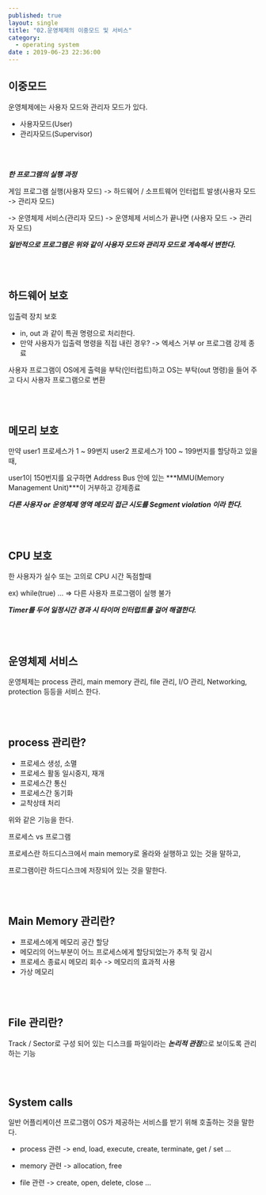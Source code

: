 ```yaml
---
published: true
layout: single
title: "02.운영체제의 이중모드 및 서비스"
category:
  - operating system
date : 2019-06-23 22:36:00
---
```


## 이중모드

운영체제에는 사용자 모드와 관리자 모드가 있다.

- 사용자모드(User)
- 관리자모드(Supervisor)

<br/>
<br/>

***한  프로그램의 실행 과정***

게임 프로그램 실행(사용자 모드) -> 하드웨어 / 소프트웨어 인터럽트 발생(사용자 모드 -> 관리자 모드)

-> 운영체제 서비스(관리자 모드) -> 운영체제 서비스가 끝나면 (사용자 모드 -> 관리자 모드)



***일반적으로 프로그램은 위와 같이 사용자 모드와 관리자 모드로 계속해서 변한다.***

<br/>
<br/>

## 하드웨어 보호

입출력 장치 보호

- in, out 과 같이 특권 명령으로 처리한다.
- 만약 사용자가 입출력 명령을 직접 내린 경우?  ->  엑세스 거부 or 프로그램 강제 종료

사용자 프로그램이 OS에게 출력을 부탁(인터럽트)하고 OS는 부탁(out 명령)을 들어 주고 다시 사용자 프로그램으로 변환

<br/>
<br/>


## 메모리 보호

만약 user1 프로세스가 1 ~ 99번지 user2 프로세스가 100 ~ 199번지를 할당하고 있을때,

user1이 150번지를 요구하면 Address Bus 안에 있는 ***MMU(Memory Management Unit)***이 거부하고 강제종료



***다른 사용자 or 운영체제 영역 메모리 접근 시도를 Segment violation 이라 한다.***

<br/>
<br/>


## CPU 보호

한 사용자가 실수 또는 고의로 CPU 시간 독점할때

ex) while(true) ...  => 다른 사용자 프로그램이 실행 불가

***Timer를 두어 일정시간 경과 시 타이머 인터럽트를 걸어 해결한다.***


<br/>
<br/>


## 운영체제 서비스

운영체제는 process 관리, main memory 관리, file 관리, I/O 관리, Networking, protection 등등을 서비스 한다.

<br/>
<br/>


## process 관리란?

- 프로세스 생성, 소멸
- 프로세스 활동 일시중지, 재개
- 프로세스간 통신
- 프로세스간 동기화
- 교착상태 처리

위와 같은 기능을 한다.



프로세스 vs 프로그램

프로세스란 하드디스크에서 main memory로 올라와 실행하고 있는 것을 말하고,

프로그램이란 하드디스크에 저장되어 있는 것을 말한다.

<br/>
<br/>

## Main Memory 관리란?

- 프로세스에게 메모리 공간 할당
- 메모리의 어느부분이 어느 프로세스에게 할당되었는가 추적 및 감시
- 프로세스 종료시 메모리 회수 -> 메모리의 효과적 사용
- 가상 메모리


<br/>
<br/>

## File 관리란?

Track / Sector로 구성 되어 있는 디스크를 파일이라는 ***논리적 관점***으로 보이도록 관리하는 기능

<br/>
<br/>

## System calls

일반 어플리케이션 프로그램이 OS가 제공하는 서비스를 받기 위해 호출하는 것을 말한다.

- process 관련 -> end, load, execute, create, terminate, get / set ...

- memory 관련 -> allocation, free

- file 관련 -> create, open, delete, close ...
